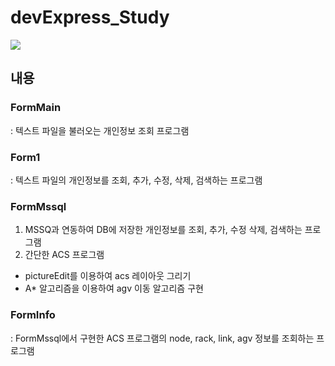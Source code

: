 # devExpress_Study

<img src="https://img.shields.io/badge/c%23-%23239120.svg?style=for-the-badge&logo=c-sharp&logoColor=white"/>

## 내용

### FormMain
: 텍스트 파일을 불러오는 개인정보 조회 프로그램
### Form1
: 텍스트 파일의 개인정보를 조회, 추가, 수정, 삭제, 검색하는 프로그램
### FormMssql
1. MSSQ과 연동하여 DB에 저장한 개인정보를 조회, 추가, 수정 삭제, 검색하는 프로그램
2. 간단한 ACS 프로그램
- pictureEdit를 이용하여 acs 레이아웃 그리기
- A* 알고리즘을 이용하여 agv 이동 알고리즘 구현
### FormInfo
: FormMssql에서 구현한 ACS 프로그램의 node, rack, link, agv 정보를 조회하는 프로그램
